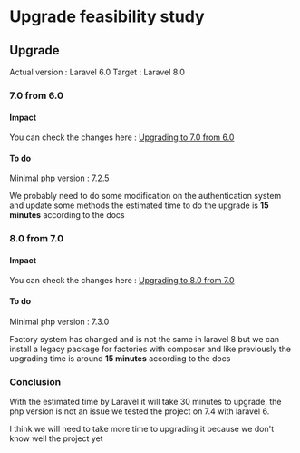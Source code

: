 # Upgrade feasibility study
## Upgrade

Actual version : Laravel 6.0
Target : Laravel 8.0

### 7.0 from 6.0
#### Impact

You can check the changes here : [Upgrading to 7.0 from 6.0](https://laravel.com/docs/7.x/upgrade)

#### To do

Minimal php version : 7.2.5

We probably need to do some modification on the authentication system and update some methods the estimated time to do the upgrade is **15 minutes** according to the docs

### 8.0 from 7.0

#### Impact

You can check the changes here : [Upgrading to 8.0 from 7.0](https://laravel.com/docs/8.x/upgrade)

#### To do

Minimal php version : 7.3.0

Factory system has changed and is not the same in laravel 8 but we can install a legacy package for factories with composer and like previously the upgrading time is around **15 minutes** according to the docs

### Conclusion

With the estimated time by Laravel it will take 30 minutes to upgrade, the php version is not an issue we tested the project on 7.4 with laravel 6.

I think we will need to take more time to upgrading it because we don't know well the project yet